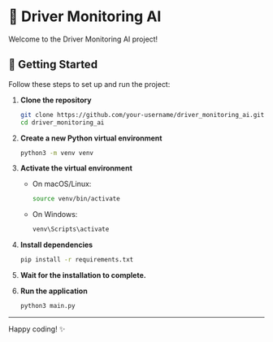 # 🚗 Driver Monitoring AI

Welcome to the Driver Monitoring AI project!

## 🚀 Getting Started

Follow these steps to set up and run the project:

1. **Clone the repository**

   ```bash
   git clone https://github.com/your-username/driver_monitoring_ai.git
   cd driver_monitoring_ai
   ```

2. **Create a new Python virtual environment**

   ```bash
   python3 -m venv venv
   ```

3. **Activate the virtual environment**

   * On macOS/Linux:

     ```bash
     source venv/bin/activate
     ```
   * On Windows:

     ```bash
     venv\Scripts\activate
     ```

4. **Install dependencies**

   ```bash
   pip install -r requirements.txt
   ```

5. **Wait for the installation to complete.**

6. **Run the application**

   ```bash
   python3 main.py
   ```

---

Happy coding! ✨
